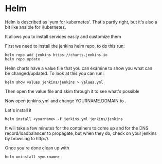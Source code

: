 # Helm

Helm is described as 'yum for kubernetes'. That's partly right, but it's also a bit like ansible for Kubernetes.

It allows you to install services easily and customize them

First we need to install the jenkins helm repo, to do this run:

```
helm repo add jenkins https://charts.jenkins.io
helm repo update
```

Helm charts have a value file that you can examine to show you what can be changed/updated. To look at this you can run:

```
helm show values jenkins/jenkins > values.yml
```

Then open the value file and skim through it to see what's possible

Now open jenkins.yml and change YOURNAME.DOMAIN to <yourname>.<the domain i sent in chat>

Let's install it

```
helm install <yourname> -f jenkins.yml jenkins/jenkins
```

It will take a few minutes for the containers to come up and for the DNS record/loadbalancer to propagate, but when they do, check on your jenkins by browsing to http://<yourname>.<the domain i sent in chat>

Once you're done clean up with

```
helm uninstall <yourname>
```
